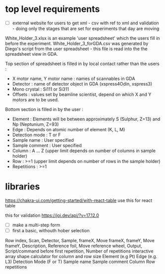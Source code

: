 
# top level requirements

- [ ] external website for users to get xml - csv with ref to xml and validation - doing
only the stages that are set for experiments that day are moving

White_Holder_3.xlsx is an example  'user spreadsheet' which the users fill in before the experiment. White_Holder_3_forGDA.csv was generated by Diego's script from the user spreadsheet - this file is read into the the spreadsheet view in GDA.

Top section of spreadsheet is filled in by local contact rather than the users :

- X motor name, Y motor name : names of scannables in GDA
- Detector : name of detector object in GDA (xspress4Odin, xspress3)
- Mono crystal : Si111 or Si311
- Offsets : values set by beamline scientist, depend on which X and Y motors are to be used.

Bottom section is filled in by the user :

- Element : Elements will be between approximately S (Sulphur, Z=13) and Np (Neptunium, Z=93)
- Edge : Depends on atomic number of element (K, L, M)
- Detection mode : T or F
- Sample name : User specified
- Sample comment : User specified
- Column : A ... Z (upper limit depends on number of columns in sample holder)
- Row : >=1 (upper limit depends on  number of rows in the sample holder)
- Repetitions : >=1

# libraries

<https://chakra-ui.com/getting-started/with-react-table>
use this for react table

this for validation
https://joi.dev/api/?v=17.12.0

- [ ] make a multi-step form
- [ ] first a basic, withouth hober selection

Row index, Scan, Detector, Sample, frameX, Move frameX, frameY, Move frameY, Description, Reference foil, Move reference wheel, Output, Script/command before first repetition, Number of repetitions
 interactive array shape calculator for column and row size
Element (e.g Pt)	Edge (e.g. L3)	Detection Mode (F or T)	Sample name	Sample comment	Column	Row	repetitions
